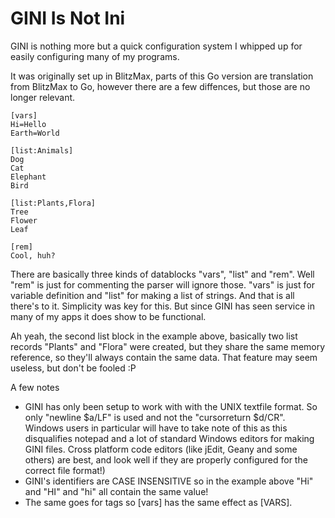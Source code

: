 # GINI Is Not Ini 

GINI is nothing more but a quick configuration system I whipped up for 
easily configuring many of my programs.

It was originally set up in BlitzMax, parts of this Go version are
translation from BlitzMax to Go, however there are a few diffences, 
but those are no longer relevant.


~~~
[vars]
Hi=Hello
Earth=World

[list:Animals]
Dog
Cat
Elephant
Bird

[list:Plants,Flora]
Tree
Flower
Leaf

[rem]
Cool, huh?
~~~


There are basically three kinds of datablocks "vars", "list" and "rem".
Well "rem" is just for commenting the parser will ignore those.
"vars" is just for variable definition and "list" for making a list of strings.
And that is all there's to it. Simplicity was key for this. But since GINI has seen service in many of my apps it does show to be functional.

Ah yeah, the second list block in the example above, basically two list records "Plants" and "Flora" were created, but they share the same memory reference, so they'll always contain the same data. That feature may seem useless, but don't be fooled :P

A few notes
- GINI has only been setup to work with with the UNIX textfile format. So only "newline $a/LF" is used and not the "cursorreturn $d/CR". Windows users in particular will have to take note of this as this disqualifies notepad and a lot of standard Windows editors for making GINI files. Cross platform code editors (like jEdit, Geany and some others) are best, and look well if they are properly configured for the correct file format!)
- GINI's identifiers are CASE INSENSITIVE so in the example above "Hi" and "HI" and "hi" all contain the same value! 
- The same goes for tags so \[vars\] has the same effect as \[VARS\].



